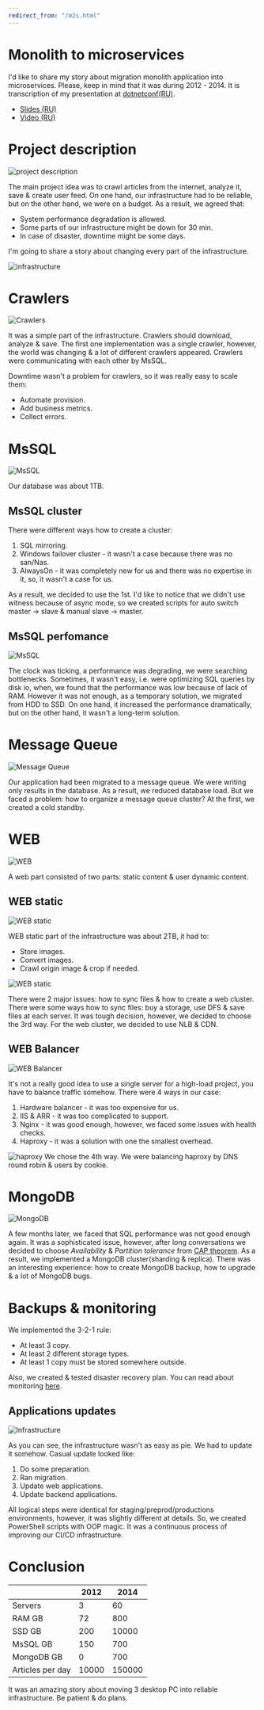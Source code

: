 ```yaml
---
redirect_from: "/m2s.html"
---
```

# Monolith to microservices

I'd like to share my story about migration monolith application into microservices. Please, keep in mind that it was during 2012 - 2014. It is transcription of my presentation at [dotnetconf(RU)](http://dotnetconf.ru/materialy/monitoringandalerting).
* [Slides (RU)](https://cloud.mail.ru/public/5aBL/6S2YQd5TU)
* [Video (RU)](https://www.youtube.com/watch?v=IrAgn8YPm2Y)

# Project description

![project description](assets/monolith2microservices_02.png?raw=true "Project description")

The main project idea was to crawl articles from the internet, analyze it, save & create user feed. On one hand, our infrastructure had to be reliable, but on the other hand, we were on a budget. As a result, we agreed that:
* System performance degradation is allowed.
* Some parts of our infrastructure might be down for 30 min.
* In case of disaster, downtime might be some days.

I'm going to share a story about changing every part of the infrastructure.

![infrastructure](assets/monolith2microservices_41.png?raw=true "infrastructure")

# Crawlers

![Crawlers](assets/monolith2microservices_06.png?raw=true "Crawlers")

It was a simple part of the infrastructure. Crawlers should download, analyze & save. The first one implementation was a single crawler, however, the world was changing & a lot of different crawlers appeared. Crawlers were communicating with each other by MsSQL.

Downtime wasn't a problem for crawlers, so it was really easy to scale them:
* Automate provision.
* Add business metrics.
* Collect errors.

# MsSQL

![MsSQL](assets/monolith2microservices_08.png?raw=true "MsSQL")

Our database was about 1TB.

## MsSQL cluster

There were different ways how to create a cluster:
1. SQL mirroring.
2. Windows failover cluster - it wasn't a case because there was no san/Nas.
3. AlwaysOn - it was completely new for us and there was no expertise in it, so, it wasn't a case for us.

As a result, we decided to use the 1st. I'd like to notice that we didn't use witness because of async mode, so we created scripts for auto switch master -> slave & manual slave -> master.

## MsSQL perfomance

![MsSQL](assets/monolith2microservices_12.png?raw=true "MsSQL")

The clock was ticking, a performance was degrading, we were searching bottlenecks. Sometimes, it wasn't easy, i.e. were optimizing SQL queries by disk io, when, we found that the performance was low because of lack of RAM. However it was not enough, as a temporary solution, we migrated from HDD to SSD. On one hand, it increased the performance dramatically, but on the other hand, it wasn't a long-term solution.

# Message Queue

![Message Queue](assets/monolith2microservices_15.png?raw=true "Message Queue")

Our application had been migrated to a message queue. We were writing only results in the database. As a result, we reduced database load. But we faced a problem: how to organize a message queue cluster? At the first, we created a cold standby.

# WEB

![WEB](assets/monolith2microservices_20.png?raw=true "WEB")

A web part consisted of two parts: static content & user dynamic content.

## WEB static

![WEB static](assets/monolith2microservices_23.png?raw=true "WEB static")

WEB static part of the infrastructure was about 2TB, it had to:
* Store images.
* Convert images.
* Crawl origin image & crop if needed.

![WEB static](assets/monolith2microservices_26.png?raw=true "WEB static")

There were 2 major issues: how to sync files & how to create a web cluster. There were some ways how to sync files: buy a storage, use DFS & save files at each server. It was tough decision, however, we decided to choose the 3rd way. For the web cluster, we decided to use NLB & CDN.

## WEB Balancer

![WEB Balancer](assets/monolith2microservices_30.png?raw=true "WEB Balancer")

It's not a really good idea to use a single server for a high-load project, you have to balance traffic somehow. There were 4 ways in our case:
1. Hardware balancer - it was too expensive for us.
2. IIS & ARR - it was too complicated to support.
3. Nginx - it was good enough, however, we faced some issues with health checks.
4. Haproxy - it was a solution with one the smallest overhead.

![haproxy](assets/monolith2microservices_32.png?raw=true "haproxy")
We chose the 4th way. We were balancing haproxy by DNS round robin & users by cookie.

# MongoDB

![MongoDB](assets/monolith2microservices_34.png?raw=true "MongoDB")

A few months later, we faced that SQL performance was not good enough again. It was a sophisticated issue, however, after long conversations we decided to choose *Availability* & *Partition tolerance* from [CAP theorem](https://en.wikipedia.org/wiki/CAP_theorem). As a result, we implemented a MongoDB cluster(sharding & replica). There was an interesting experience: how to create MongoDB backup, how to upgrade & a lot of MongoDB bugs.

# Backups & monitoring

We implemented the 3-2-1 rule:
* At least 3 copy.
* At least 2 different storage types.
* At least 1 copy must be stored somewhere outside.

Also, we created & tested disaster recovery plan. You can read about monitoring [here](http://www.goncharov.xyz/it/about-monitoring.html).

## Applications updates

![Infrastructure](assets/monolith2microservices_41.png?raw=true "Infrastructure")

As you can see, the infrastructure wasn't as easy as pie. We had to update it somehow. Casual update looked like:
1. Do some preparation.
2. Ran migration.
3. Update web applications.
4. Update backend applications.

All logical steps were identical for staging/preprod/productions environments, however, it was slightly different at details. So, we created PowerShell scripts with OOP magic. It was a continuous process of improving our CI/CD infrastructure.

# Conclusion 

|                  | 2012  | 2014   |
|------------------|-------|--------|
| Servers          | 3     | 60     |
| RAM GB           | 72    | 800    |
| SSD GB           | 200   | 10000  |
| MsSQL GB         | 150   | 700    |
| MongoDB GB       | 0     | 700    |
| Articles per day | 10000 | 150000 |

It was an amazing story about moving 3 desktop PC into reliable infrastructure. Be patient & do plans.
